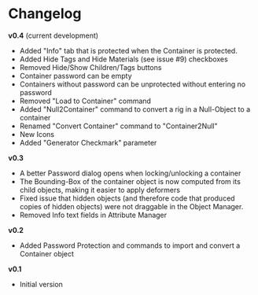 # Changelog

__v0.4__ (current development)

- Added "Info" tab that is protected when the Container is protected.
- Added Hide Tags and Hide Materials (see issue #9) checkboxes
- Removed Hide/Show Children/Tags buttons
- Container password can be empty
- Containers without password can be unprotected without entering no password
- Removed "Load to Container" command
- Added "Null2Container" command to convert a rig in a Null-Object to a container
- Renamed "Convert Container" command to "Container2Null"
- New Icons
- Added "Generator Checkmark" parameter

__v0.3__

- A better Password dialog opens when locking/unlocking a container
- The Bounding-Box of the container object is now computed from
its child objects, making it easier to apply deformers
- Fixed issue that hidden objects (and therefore code that produced
copies of hidden objects) were not draggable in the Object Manager.
- Removed Info text fields in Attribute Manager

__v0.2__

- Added Password Protection and commands to import and convert
a Container object

__v0.1__

- Initial version
